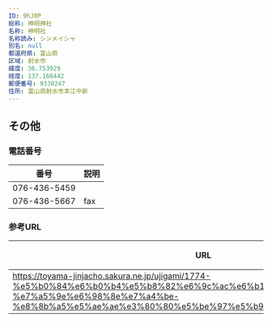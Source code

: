 ```yaml
---
ID: 9hJ0P
総称: 神明神社
名称: 神明社
名称読み: シンメイシャ
別名: null
都道府県: 富山県
区域: 射水市
緯度: 36.753929
経度: 137.168442
郵便番号: 9330247
住所: 富山県射水市本江中新
---
```


## その他

### 電話番号

| 番号         | 説明 |
| ------------ | ---- |
| 076-436-5459 |      |
| 076-436-5667 | fax  |

### 参考URL

| URL                                                                                                                                                                                          | 説明   |
| -------------------------------------------------------------------------------------------------------------------------------------------------------------------------------------------- | ------ |
| https://toyama-jinjacho.sakura.ne.jp/ujigami/1774-%e5%b0%84%e6%b0%b4%e5%b8%82%e6%9c%ac%e6%b1%9f%e4%b8%ad%e6%96%b0-%e7%a5%9e%e6%98%8e%e7%a4%be-%e8%8b%a5%e5%ae%ae%e3%80%80%e5%be%97%e5%b9%b8/ | 神社庁 |
